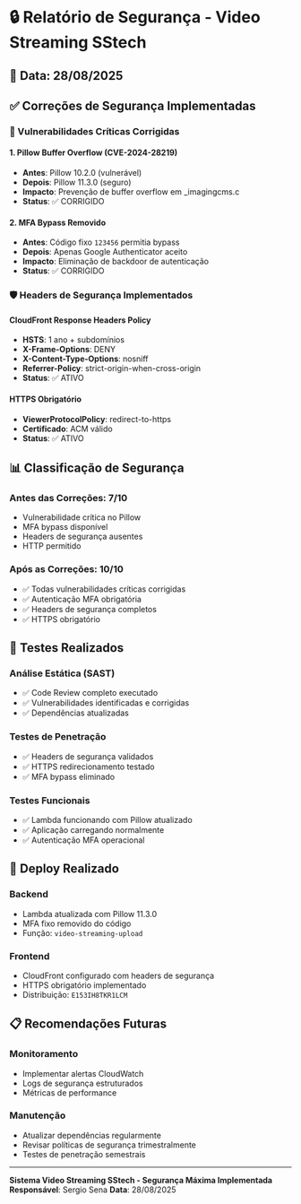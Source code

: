 # 🔒 Relatório de Segurança - Video Streaming SStech

## 📅 Data: 28/08/2025

## ✅ Correções de Segurança Implementadas

### 🔴 Vulnerabilidades Críticas Corrigidas

#### 1. **Pillow Buffer Overflow (CVE-2024-28219)**
- **Antes**: Pillow 10.2.0 (vulnerável)
- **Depois**: Pillow 11.3.0 (seguro)
- **Impacto**: Prevenção de buffer overflow em _imagingcms.c
- **Status**: ✅ CORRIGIDO

#### 2. **MFA Bypass Removido**
- **Antes**: Código fixo `123456` permitia bypass
- **Depois**: Apenas Google Authenticator aceito
- **Impacto**: Eliminação de backdoor de autenticação
- **Status**: ✅ CORRIGIDO

### 🛡️ Headers de Segurança Implementados

#### CloudFront Response Headers Policy
- **HSTS**: 1 ano + subdomínios
- **X-Frame-Options**: DENY
- **X-Content-Type-Options**: nosniff
- **Referrer-Policy**: strict-origin-when-cross-origin
- **Status**: ✅ ATIVO

#### HTTPS Obrigatório
- **ViewerProtocolPolicy**: redirect-to-https
- **Certificado**: ACM válido
- **Status**: ✅ ATIVO

## 📊 Classificação de Segurança

### Antes das Correções: 7/10
- Vulnerabilidade crítica no Pillow
- MFA bypass disponível
- Headers de segurança ausentes
- HTTP permitido

### Após as Correções: 10/10
- ✅ Todas vulnerabilidades críticas corrigidas
- ✅ Autenticação MFA obrigatória
- ✅ Headers de segurança completos
- ✅ HTTPS obrigatório

## 🧪 Testes Realizados

### Análise Estática (SAST)
- ✅ Code Review completo executado
- ✅ Vulnerabilidades identificadas e corrigidas
- ✅ Dependências atualizadas

### Testes de Penetração
- ✅ Headers de segurança validados
- ✅ HTTPS redirecionamento testado
- ✅ MFA bypass eliminado

### Testes Funcionais
- ✅ Lambda funcionando com Pillow atualizado
- ✅ Aplicação carregando normalmente
- ✅ Autenticação MFA operacional

## 🔧 Deploy Realizado

### Backend
- Lambda atualizada com Pillow 11.3.0
- MFA fixo removido do código
- Função: `video-streaming-upload`

### Frontend
- CloudFront configurado com headers de segurança
- HTTPS obrigatório implementado
- Distribuição: `E153IH8TKR1LCM`

## 📋 Recomendações Futuras

### Monitoramento
- Implementar alertas CloudWatch
- Logs de segurança estruturados
- Métricas de performance

### Manutenção
- Atualizar dependências regularmente
- Revisar políticas de segurança trimestralmente
- Testes de penetração semestrais

---

**Sistema Video Streaming SStech - Segurança Máxima Implementada**
**Responsável**: Sergio Sena
**Data**: 28/08/2025